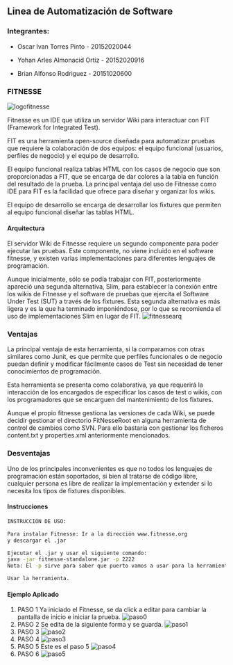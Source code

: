 ## Linea de Automatización de Software
### Integrantes:
- Oscar Ivan Torres Pinto - 20152020044

- Yohan Arles Almonacid Ortiz - 20152020916 

- Brian Alfonso Rodriguez - 20151020600


### FITNESSE
![logofitnesse](https://user-images.githubusercontent.com/30842893/58141410-eb410400-7c08-11e9-90dd-729bc381c8f3.png)

Fitnesse es un IDE que utiliza un servidor Wiki para interactuar con FIT (Framework for Integrated Test).

FIT es una herramienta open-source diseñada para automatizar pruebas que requiere la colaboración de dos equipos: el equipo funcional (usuarios, perfiles de negocio) y el equipo de desarrollo.

El equipo funcional realiza tablas HTML con los casos de negocio que son proporcionadas a FIT, que se encarga de dar colores a la tabla en función del resultado de la prueba. La principal ventaja del uso de Fitnesse como IDE para FIT es la facilidad que ofrece para diseñar y organizar los wikis.

El equipo de desarrollo se encarga de desarrollar los fixtures que permiten al equipo funcional diseñar las tablas HTML.

#### Arquitectura

El servidor Wiki de Fitnesse requiere un segundo componente para poder ejecutar las pruebas. Este componente, no viene incluido en el software fitnesse, y existen varias implementaciones para diferentes lenguajes de programación.

Aunque inicialmente, sólo se podía trabajar con FIT, posteriormente apareció una segunda alternativa, Slim, para establecer la conexión entre los wikis de Fitnesse y el software de pruebas que ejercita el Software Under Test (SUT) a través de los fixtures. Esta segunda alternativa es más ligera y es la que ha terminado imponiéndose, por lo que se recomienda el uso de implementaciones Slim en lugar de FIT.
![fitnessearq](https://user-images.githubusercontent.com/30842893/58142150-92269f80-7c0b-11e9-93cb-e04cf615780a.jpg)

### Ventajas
La principal ventaja de esta herramienta, si la comparamos con otras similares como Junit, es que permite que perfiles funcionales o de negocio puedan definir y modificar fácilmente casos de Test sin necesidad de tener conocimientos de programación.

Esta herramienta se presenta como colaborativa, ya que requerirá la interacción de los encargados de especificar los casos de test o wikis, con los programadores que se encarguen del mantenimiento de los fixtures.

Aunque el propio fitnesse gestiona las versiones de cada Wiki, se puede decidir gestionar el directorio FitNesseRoot en alguna herramienta de control de cambios como SVN. Para ello bastaría con gestionar los ficheros content.txt y properties.xml anteriormente mencionados.

### Desventajas
Uno de los principales inconvenientes es que no todos los lenguajes de programación están soportados, si bien al tratarse de código libre, cualquier persona es libre de realizar la implementación y extender si lo necesita los tipos de fixtures disponibles.

#### Instrucciones
```sh
INSTRUCCIÓN DE USO:

Para instalar Fitnesse: Ir a la dirección www.fitnesse.org 
y descargar el .jar

Ejecutar el .jar y usar el siguiente comando:
java -jar fitnesse-standalone.jar -p 2222
Nota: El -p sirve para saber que puerto vamos a usar para la herramienta.

Usar la herramienta.
```
#### Ejemplo Aplicado
1. PASO 1
Ya iniciado el Fitnesse, se da click a editar para cambiar la pantalla de inicio e iniciar la prueba.
![paso0](https://user-images.githubusercontent.com/30842893/58142960-b20b9280-7c0e-11e9-8477-170d556c6c82.png)
2. PASO 2
Se edita de la siguiente forma y se guarda.
![paso1](https://user-images.githubusercontent.com/30842893/58142569-3e1cba80-7c0d-11e9-9016-e017f51a6ee8.png)
3. PASO 3
![paso2](https://user-images.githubusercontent.com/30842893/58142667-a4094200-7c0d-11e9-8e23-d4c013bc3ee0.png)
4. PASO 4
![paso3](https://user-images.githubusercontent.com/30842893/58142695-c26f3d80-7c0d-11e9-8c87-96231dd6be46.png)
5. PASO 5
Este es el paso 5
![paso4](https://user-images.githubusercontent.com/30842893/58142730-d450e080-7c0d-11e9-8198-f00004d294ed.png)
6. PASO 6
![paso5](https://user-images.githubusercontent.com/30842893/58142748-eb8fce00-7c0d-11e9-8d2e-ed2848153ecb.png)

